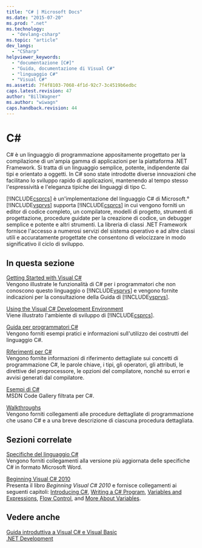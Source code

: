 ```yaml
---
title: "C# | Microsoft Docs"
ms.date: "2015-07-20"
ms.prod: ".net"
ms.technology: 
  - "devlang-csharp"
ms.topic: "article"
dev_langs: 
  - "CSharp"
helpviewer_keywords: 
  - "documentazione [C#]"
  - "Guida, documentazione di Visual C#"
  - "linguaggio C#"
  - "Visual C#"
ms.assetid: 7f4f8103-7068-4f1d-92c7-3c4519b6edbc
caps.latest.revision: 47
author: "BillWagner"
ms.author: "wiwagn"
caps.handback.revision: 44
---
```

# C# #
C\# è un linguaggio di programmazione appositamente progettato per la compilazione di un'ampia gamma di applicazioni per la piattaforma .NET Framework.  Si tratta di un linguaggio semplice, potente, indipendente dai tipi e orientato a oggetti.  In C\# sono state introdotte diverse innovazioni che facilitano lo sviluppo rapido di applicazioni, mantenendo al tempo stesso l'espressività e l'eleganza tipiche dei linguaggi di tipo C.  
  
 [!INCLUDE[csprcs](../csharp/includes/csprcs-md.md)] è un'implementazione del linguaggio C\# di Microsoft.°[!INCLUDE[vsprvs](../csharp/includes/vsprvs-md.md)] supporta [!INCLUDE[csprcs](../csharp/includes/csprcs-md.md)] in cui vengono forniti un editor di codice completo, un compilatore, modelli di progetto, strumenti di progettazione, procedure guidate per la creazione di codice, un debugger semplice e potente e altri strumenti.  La libreria di classi .NET Framework fornisce l'accesso a numerosi servizi del sistema operativo e ad altre classi utili e accuratamente progettate che consentono di velocizzare in modo significativo il ciclo di sviluppo.  
  
## In questa sezione  
 [Getting Started with Visual C\#](../csharp/getting-started/getting-started-with-csharp.md)  
 Vengono illustrate le funzionalità di C\# per i programmatori che non conoscono questo linguaggio o [!INCLUDE[vsprvs](../csharp/includes/vsprvs-md.md)] e vengono fornite indicazioni per la consultazione della Guida di [!INCLUDE[vsprvs](../csharp/includes/vsprvs-md.md)].  
  
 [Using the Visual C\# Development Environment](/visual-studio/csharp-ide/using-the-visual-studio-development-environment-for-csharp)  
 Viene illustrato l'ambiente di sviluppo di [!INCLUDE[csprcs](../csharp/includes/csprcs-md.md)].  
  
 [Guida per programmatori C\#](../csharp/programming-guide/index.md)  
 Vengono forniti esempi pratici e informazioni sull'utilizzo dei costrutti del linguaggio C\#.  
  
 [Riferimenti per C\#](../csharp/language-reference/index.md)  
 Vengono fornite informazioni di riferimento dettagliate sui concetti di programmazione C\#, le parole chiave, i tipi, gli operatori, gli attributi, le direttive del preprocessore, le opzioni del compilatore, nonché su errori e avvisi generati dal compilatore.  
  
 [Esempi di C\#](http://code.msdn.microsoft.com/site/search?f%5B0%5D.Type=ProgrammingLanguage&f%5B0%5D.Value=C%23&f%5B0%5D.Text=C%23)  
 MSDN Code Gallery filtrata per C\#.  
  
 [Walkthroughs](../csharp/walkthroughs.md)  
 Vengono forniti collegamenti alle procedure dettagliate di programmazione che usano C\# e a una breve descrizione di ciascuna procedura dettagliata.  
  
## Sezioni correlate  
 [Specifiche del linguaggio C\#](../csharp/language-reference/language-specification.md)  
 Vengono forniti collegamenti alla versione più aggiornata delle specifiche C\# in formato Microsoft Word.  
  
 [Beginning Visual C\# 2010](http://go.microsoft.com/fwlink/?LinkId=221214)  
 Presenta il libro *Beginning Visual C\# 2010* e fornisce collegamenti ai seguenti capitoli: [Introducing C\#](http://go.microsoft.com/fwlink/?LinkId=221226), [Writing a C\# Program](http://go.microsoft.com/fwlink/?LinkId=221227), [Variables and Expressions](http://go.microsoft.com/fwlink/?LinkId=221228), [Flow Control](http://go.microsoft.com/fwlink/?LinkId=221229), and [More About Variables](http://go.microsoft.com/fwlink/?LinkId=221230).  
  
## Vedere anche  
 [Guida introduttiva a Visual C\# e Visual Basic](/visual-studio/ide/getting-started-with-visual-csharp-and-visual-basic)   
 [.NET Development](../Topic/.NET%20Development.md)